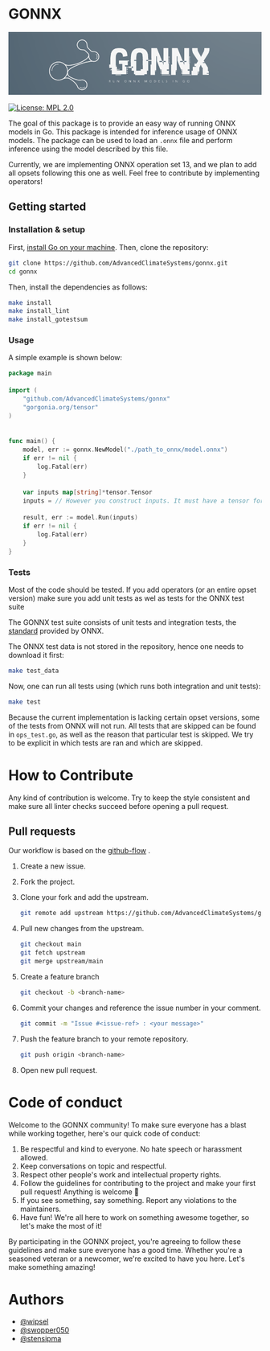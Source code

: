 # GONNX

![image info](./logo.png)

[![License: MPL 2.0](https://img.shields.io/badge/License-MPL_2.0-brightgreen.svg)](https://opensource.org/licenses/MPL-2.0)


The goal of this package is to provide an easy way of running ONNX models in Go. This package
is intended for inference usage of ONNX models. The package can be used to load an `.onnx` file
and perform inference using the model described by this file.  

Currently, we are implementing ONNX operation set 13, and we plan to add all opsets following this
one as well. Feel free to contribute by implementing operators!

## Getting started

### Installation & setup

First, [install Go on your machine](https://golang.org/doc/install).
Then, clone the repository:

```sh
git clone https://github.com/AdvancedClimateSystems/gonnx.git
cd gonnx
```

Then, install the dependencies as follows:
```sh
make install
make install_lint
make install_gotestsum
```

### Usage
A simple example is shown below:
```go
package main

import (
    "github.com/AdvancedClimateSystems/gonnx"
    "gorgonia.org/tensor"
)


func main() {
    model, err := gonnx.NewModel("./path_to_onnx/model.onnx")
    if err != nil {
        log.Fatal(err)
    }

    var inputs map[string]*tensor.Tensor
    inputs = // However you construct inputs. It must have a tensor for all inputs.

    result, err := model.Run(inputs)
    if err != nil {
        log.Fatal(err)
    }
}
```

### Tests
Most of the code should be tested. 
If you add operators (or an entire opset version) make sure you add unit tests as wel 
as tests for the ONNX test suite

The GONNX test suite consists of unit tests and integration tests, the
[standard](https://github.com/onnx/onnx/blob/master/docs/OnnxBackendTest.md)
provided by ONNX.

The ONNX test data is not stored in the repository, hence one needs to download it first:
```sh
make test_data
```

Now, one can run all tests using (which runs both integration and unit tests):
```sh
make test
```

Because the current implementation is lacking certain opset versions, some of the tests from
ONNX will not run. All tests that are skipped can be found in `ops_test.go`, as well as the
reason that particular test is skipped. We try to be explicit in which tests are ran and which
are skipped.


# How to Contribute
Any kind of contribution is welcome. Try to keep the style consistent and 
make sure all linter checks succeed before opening a pull request.


## Pull requests
Our workflow is based on the [github-flow](https://guides.github.com/introduction/flow/>) .

1. Create a new issue.
2. Fork the project.
3. Clone your fork and add the upstream.
    ```bash
    git remote add upstream https://github.com/AdvancedClimateSystems/gonnx.git
    ```

4. Pull new changes from the upstream.
    ```bash
    git checkout main
    git fetch upstream
    git merge upstream/main
    ```

5. Create a feature branch
    ```bash
    git checkout -b <branch-name>
    ```

6. Commit your changes and reference the issue number in your comment.
    ```bash
    git commit -m "Issue #<issue-ref> : <your message>"
    ```

7. Push the feature branch to your remote repository.
    ```bash
    git push origin <branch-name>
    ```

8. Open new pull request.


# Code of conduct
Welcome to the GONNX community! To make sure everyone has a blast while working together,
here's our quick code of conduct:

1. Be respectful and kind to everyone. No hate speech or harassment allowed.
2. Keep conversations on topic and respectful.
3. Respect other people's work and intellectual property rights.
4. Follow the guidelines for contributing to the project and make your first pull request! Anything is welcome :slightly_smiling_face:
5. If you see something, say something. Report any violations to the maintainers.
6. Have fun! We're all here to work on something awesome together, so let's make the most of it!

By participating in the GONNX project, you're agreeing to follow these guidelines and
make sure everyone has a good time. Whether you're a seasoned veteran or a newcomer,
we're excited to have you here. Let's make something amazing!

# Authors

- [@wipsel](https://www.github.com/wipsel)
- [@swopper050](https://www.github.com/swopper050)
- [@stensipma](https://www.github.com/stensipma)
